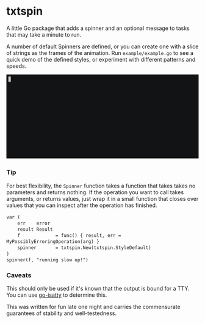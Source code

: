 # txtspin

A little Go package that adds a spinner and an optional message to
tasks that may take a minute to run.

A number of default Spinners are defined, or you can create one with a slice of
strings as the frames of the animation. Run `example/example.go` to see a quick
demo of the defined styles, or experiment with different patterns and speeds.

[![Asciicast demo: click to visit](demo.gif)](https://asciinema.org/a/xWh9tMnX0sXwhNFcyRq0nqMyW)


### Tip

For best flexibility, the `Spinner` function takes a function that takes takes
no parameters and returns nothing. If the operation you want to call takes
arguments, or returns values, just wrap it in a small function that closes over
values that you can inspect after the operation has finished.
```
var (
	err    error
	result Result
	f             = func() { result, err = MyPossiblyErroringOperation(arg) }
	spinner       = txtspin.New(txtspin.StyleDefault)
)
spinner(f, "running slow op!")

```


### Caveats

This should only be used if it's known that the output is bound for a TTY.
You can use [go-isatty](https://github.com/mattn/go-isatty) to determine
this.

This was written for fun late one night and carries the commensurate
guarantees of stability and well-testedness.
